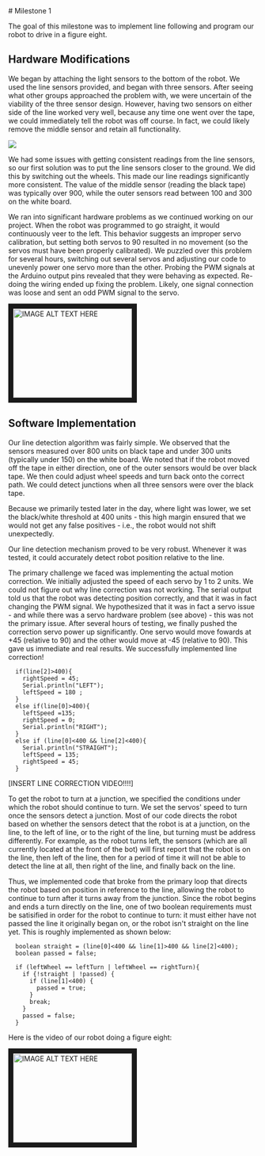 <meta http-equiv="X-UA-Compatible" content="IE=Edge,chrome=1">
# Milestone 1

The goal of this milestone was to implement line following and program our robot to drive in a figure eight.

## Hardware Modifications

We began by attaching the light sensors to the bottom of the robot. We used the line sensors provided, and began with three sensors. After seeing what other groups approached the problem with, we were uncertain of the viability of the three sensor design. However, having two sensors on either side of the line worked very well, because any time one went over the tape, we could immediately tell the robot was off course. In fact, we could likely remove the middle sensor and retain all functionality.

![](./resources/sensorposition.png)

We had some issues with getting consistent readings from the line sensors, so our first solution was to put the line sensors closer to the ground. We did this by switching out the wheels. This made our line readings significantly more consistent. The value of the middle sensor (reading the black tape) was typically over 900, while the outer sensors read between 100 and 300 on the white board.

We ran into significant hardware problems as we continued working on our project. When the robot was programmed to go straight, it would continuously veer to the left. This behavior suggests an improper servo calibration, but setting both servos to 90 resulted in no movement (so the servos must have been properly calibrated). We puzzled over this problem for several hours, switching out several servos and adjusting our code to unevenly power one servo more than the other. Probing the PWM signals at the Arduino output pins revealed that they were behaving as expected. Re-doing the wiring ended up fixing the problem. Likely, one signal connection was loose and sent an odd PWM signal to the servo.

<a href="http://www.youtube.com/watch?feature=player_embedded&v=Cvb9fMoiSzk
" target="_blank"><img src="http://img.youtube.com/vi/Cvb9fMoiSzk/0.jpg" 
alt="IMAGE ALT TEXT HERE" width="240" height="180" border="10" /></a>

## Software Implementation

Our line detection algorithm was fairly simple. We observed that the sensors measured over 800 units on black tape and under 300 units (typically under 150) on the white board. We noted that if the robot moved off the tape in either direction, one of the outer sensors would be over black tape. We then could adjust wheel speeds and turn back onto the correct path. We could detect junctions when all three sensors were over the black tape.

Because we primarily tested later in the day, where light was lower, we set the black/white threshold at 400 units - this high margin ensured that we would not get any false positives - i.e., the robot would not shift unexpectedly. 

Our line detection mechanism proved to be very robust. Whenever it was tested, it could accurately detect robot position relative to the line. 

The primary challenge we faced was implementing the actual motion correction. We initially adjusted the speed of each servo by 1 to 2 units. We could not figure out why line correction was not working. The serial output told us that the robot was detecting position correctly, and that it was in fact changing the PWM signal. We hypothesized that it was in fact a servo issue - and while there was a servo hardware problem (see above) - this was not the primary issue. After several hours of testing, we finally pushed the correction servo power up significantly. One servo would move fowards at +45 (relative to 90) and the other would move at -45 (relative to 90). This gave us immediate and real results. We successfully implemented line correction!

```
  if(line[2]>400){
    rightSpeed = 45;
    Serial.println("LEFT");
    leftSpeed = 180 ;
  }
  else if(line[0]>400){
    leftSpeed =135;
    rightSpeed = 0;
    Serial.println("RIGHT");
  }
  else if (line[0]<400 && line[2]<400){
    Serial.println("STRAIGHT");
    leftSpeed = 135;
    rightSpeed = 45;
  }
```

[INSERT LINE CORRECTION VIDEO!!!!]

To get the robot to turn at a junction, we specified the conditions under which the robot should continue to turn. We set the servos' speed to turn once the sensors detect a junction. Most of our code directs the robot based on whether the sensors detect that the robot is at a junction, on the line, to the left of line, or to the right of the line, but turning must be address differently. For example, as the robot turns left, the sensors (which are all currently located at the front of the bot) will first report that the robot is on the line, then left of the line, then for a period of time it will not be able to detect the line at all, then right of the line, and finally back on the line. 

Thus, we implemented code that broke from the primary loop that directs the robot based on position in reference to the line, allowing the robot to continue to turn after it turns away from the junction. Since the robot begins and ends a turn directly on the line, one of two boolean requirements must be satisified in order for the robot to continue to turn: it must either have not passed the line it originally began on, or the robot isn't straight on the line yet. This is roughly implemented as shown below: 

```
  boolean straight = (line[0]<400 && line[1]>400 && line[2]<400);
  boolean passed = false; 
  
  if (leftWheel == leftTurn | leftWheel == rightTurn){
    if {!straight | !passed) {
      if (line[1]<400) { 
        passed = true; 
      }
      break; 
    }
    passed = false; 
  }
```

Here is the video of our robot doing a figure eight:

<a href="http://www.youtube.com/watch?feature=player_embedded&v=9BDlo4FiO3k
" target="_blank"><img src="http://img.youtube.com/vi/9BDlo4FiO3k/0.jpg" 
alt="IMAGE ALT TEXT HERE" width="240" height="180" border="10" /></a>
